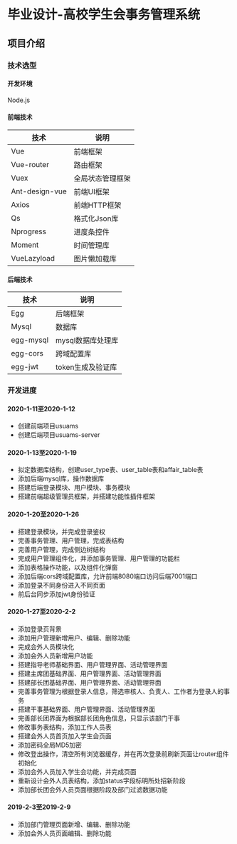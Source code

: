 # 毕业设计-高校学生会事务管理系统

## 项目介绍

### 技术选型

#### 开发环境

Node.js

#### 前端技术

| 技术 | 说明 |
|---|---|
| Vue | 前端框架 |
| Vue-router | 路由框架 |
| Vuex | 全局状态管理框架 |
| Ant-design-vue | 前端UI框架 |
| Axios | 前端HTTP框架 |
| Qs | 格式化Json库 |
| Nprogress | 进度条控件 |
| Moment | 时间管理库 |
| VueLazyload | 图片懒加载库 |

#### 后端技术

| 技术 | 说明 |
|---|---|
| Egg | 后端框架 |
| Mysql | 数据库 |
| egg-mysql | mysql数据库处理库 |
| egg-cors | 跨域配置库 |
| egg-jwt | token生成及验证库 |

### 开发进度

#### 2020-1-11至2020-1-12

- 创建前端项目usuams
- 创建后端项目usuams-server

#### 2020-1-13至2020-1-19

- 拟定数据库结构，创建user_type表、user_table表和affair_table表
- 添加后端mysql库，操作数据库
- 搭建后端登录模块、用户模块、事务模块
- 搭建前端超级管理员框架，并搭建功能性插件框架

#### 2020-1-20至2020-1-26

- 搭建登录模块，并完成登录鉴权
- 完善事务管理、用户管理，完成表结构
- 完善用户管理，完成侧边树结构
- 完成用户管理组件化，并添加事务管理、用户管理的功能栏
- 添加表格操作功能，以及组件化弹窗
- 添加后端cors跨域配置库，允许前端8080端口访问后端7001端口
- 添加登录不同身份进入不同页面
- 前后台同步添加jwt身份验证

#### 2020-1-27至2020-2-2

- 添加登录页背景
- 添加用户管理新增用户、编辑、删除功能
- 完成会外人员模块化
- 添加会外人员新增用户功能
- 搭建指导老师基础界面、用户管理界面、活动管理界面
- 搭建主席团基础界面、用户管理界面、活动管理界面
- 搭建部长团基础界面、用户管理界面、活动管理界面
- 完善事务管理为根据登录人信息，筛选审核人、负责人、工作者为登录人的事务
- 搭建干事基础界面、用户管理界面、活动管理界面
- 完善部长团界面为根据部长团角色信息，只显示该部门干事
- 修改事务表结构，添加工作人员表
- 搭建会外人员首页加入学生会页面
- 添加密码全局MD5加密
- 修改登出操作，清空所有浏览器缓存，并在再次登录前刷新页面让router组件初始化
- 添加会外人员加入学生会功能，并完成页面
- 重新设计会外人员表结构，添加status字段标明所处招新阶段
- 添加部长团会外人员页面根据阶段及部门过滤数据功能

#### 2019-2-3至2019-2-9

- 添加部门管理页面新增、编辑、删除功能
- 添加会外人员页面编辑、删除功能
